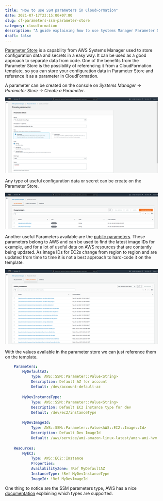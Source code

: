 ```yaml
---
title: "How to use SSM parameters in CloudFormation"
date: 2021-07-17T23:15:00+07:00
slug: cf-parameters-ssm-parameter-store
category: cloudformation
description: "A guide explaining how to use Systems Manager Parameter Store parameters in CloudFormation"
draft: false
---
```



[Parameter Store](https://docs.aws.amazon.com/systems-manager/latest/userguide/systems-manager-parameter-store.html) is a 
capability from AWS Systems Manager used to store configuration data and secrets in a easy way. 
It can be used as a good approach to separate data from code. One of the benefits from the Parameter Store is the 
possibility of referencing it from a CloudFormation template, so you can store your configuration data in Parameter Store 
and reference it as a parameter in CloudFormation.

A parameter can be created on the console on *Systems Manager -> Parameter Store -> Create a Parameter*.

![SSM parameter image](images/parameter-store-parameter-details-ssm.png) 

Any type of useful configuration data or secret can be create on the Parameter Store.

![SSM parameter image](images/parameter-store-parameters-ssm.png)

Another useful Parameters available are the [public parameters](https://docs.aws.amazon.com/systems-manager/latest/userguide/parameter-store-finding-public-parameters.html). These parameters belong to AWS and can be used to find the latest image IDs for 
example, and for a lot of useful data on AWS resources that are contantly being updated. As image IDs for EC2s change from region to region and are 
updated from time to time it is not a best approach to hard-code it on the template.

![SSM parameter image](images/public-parameter-ssm.png)

With the values available in the parameter store we can just reference them on the <span class="italic">template</span>.

```yml
    Parameters:
        MyDefaultAZ:
            Type: AWS::SSM::Parameter::Value<String>
            Description: Default AZ for account
            Default: /dev/account-default-az
        
        MyDevInstanceType:
            Type: AWS::SSM::Parameter::Value<String>
            Description: Default EC2 instance type for dev
            Default: /dev/ec2/instanceType
        
        MyDevImageId:
            Type: AWS::SSM::Parameter::Value<AWS::EC2::Image::Id>
            Description: Default Dev ImageId
            Default: /aws/service/ami-amazon-linux-latest/amzn-ami-hvm-x86_64-ebs
    
    Resources:
        MyEC2:
            Type: AWS::EC2::Instance
            Properties:
            AvailabilityZone: !Ref MyDefaultAZ
            InstanceType: !Ref MyDevInstanceType
            ImageId: !Ref MyDevImageId
```

One thing to notice are the SSM parameters type, AWS has a nice [documentation](https://docs.aws.amazon.com/AWSCloudFormation/latest/UserGuide/parameters-section-structure.html#aws-ssm-parameter-types) explaining which types are supported.
